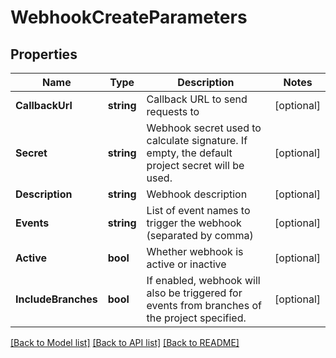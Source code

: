 # WebhookCreateParameters

## Properties

Name | Type | Description | Notes
------------ | ------------- | ------------- | -------------
**CallbackUrl** | **string** | Callback URL to send requests to | [optional] 
**Secret** | **string** | Webhook secret used to calculate signature. If empty, the default project secret will be used. | [optional] 
**Description** | **string** | Webhook description | [optional] 
**Events** | **string** | List of event names to trigger the webhook (separated by comma) | [optional] 
**Active** | **bool** | Whether webhook is active or inactive | [optional] 
**IncludeBranches** | **bool** | If enabled, webhook will also be triggered for events from branches of the project specified. | [optional] 

[[Back to Model list]](../README.md#documentation-for-models) [[Back to API list]](../README.md#documentation-for-api-endpoints) [[Back to README]](../README.md)


